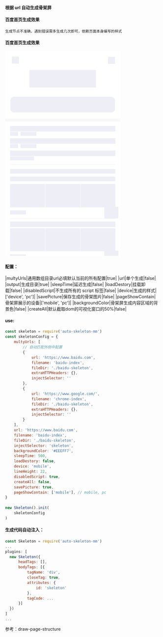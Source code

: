 #### 根据 url 自动生成骨架屏
#### 百度首页生成效果
    生成节点不准确，遇到错误需多生成几次即可，依赖页面本身编写的样式

#### 百度首页生成效果

![图片](./baidu-index-skeleton.png)

#### 配置：

|multyUrls|通用数组目录url必填默认当前的所有配置|true|
|url|单个生成|false|
|output|生成目录|true|
|sleepTime|延迟生成|false|
|loadDestory|挂载卸载|false|
|disabledScript|不生成所有的 script 标签|false|
|device|生成的样式|['device', 'pc']|
|savePicture|保存生成的骨架图片|false|
|pageShowContain|骨架屏展示的设备|['mobile', 'pc']|
|backgroundColor|骨架屏生成内容区域的背景色|false|
|createAll|默认截取dom的可视化窗口的50%|false|
#### use:

```javascript
const skeleton = require('auto-skeleton-mm')
const skeletonConfig = {
    multyUrls: [
        // 自动匹配外侧中配置
        {
            url: 'https://www.baidu.com',
            filename: 'baidu-index',
            fileDir: './baidu-skeleton',
            extraHTTPHeaders: {},
            injectSelector: ''
        },
        {
            url: 'https://www.google.com/',
            filename: 'chrome-index',
            fileDir: './baidu-skeleton',
            extraHTTPHeaders: {},
            injectSelector: ''
        }
    ],
    url: 'https://www.baidu.com',
    filename: 'baidu-index',
    fileDir: './baidu-skeleton',
    injectSelector: 'skeleton',
    backgroundColor: '#EEEFF7',
    sleepTime: 500,
    loadDestory: false,
    device: 'mobile',
    lineHeight: 22,
    disabledScript: true,
    createAll: false,
    savePicture: true,
    pageShowContain: ['mobile'], // mobile, pc
}

new Skeleton().init(
    skeletonConfig
)
```
#### 生成代码自动注入：

```javascript
const Skeleton = require('auto-skeleton-mm')
...
plugins: [
  new Skeleton({
      headTags: [],
      bodyTags: [{
          tagName: 'div',
          closeTag: true,
          attributes: {
              id: 'skeleton'
          },
          tagCode: ...
      }]
  })
]
...
```
参考：draw-page-structure
